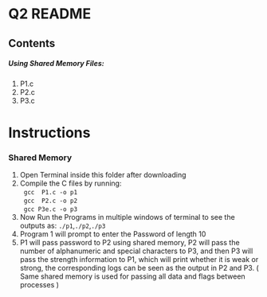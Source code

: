 # Q2 README

## Contents

##### Using Shared Memory Files:

1. P1.c
2. P2.c
3. P3.c

# Instructions

### Shared Memory
1. Open Terminal inside this folder after downloading
2.  Compile the C files by running: <br /> ``` gcc  P1.c -o p1```<br /> ``` gcc  P2.c -o p2```<br /> ``` gcc P3e.c -o p3```
3. Now Run the Programs in multiple windows of terminal to see the outputs as: ```./p1```,```./p2```,```./p3```
4. Program 1 will prompt to enter the Password of length 10
5. P1 will pass password to P2 using shared memory, P2 will pass the number of alphanumeric and special characters to P3, and then P3 will pass the strength information to P1, which will print whether it is weak or strong, the corresponding logs can be seen as the output in P2 and P3. ( Same shared memory is used for passing all data and flags between processes )
